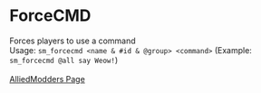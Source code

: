 # ForceCMD
Forces players to use a command\
Usage: `sm_forcecmd <name & #id & @group> <command>` (Example: `sm_forcecmd @all say Weow!`)\
\
[AlliedModders Page](https://forums.alliedmods.net/showthread.php?p=2750988)
